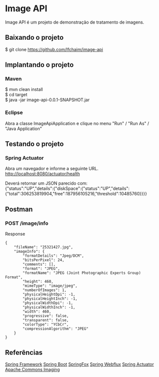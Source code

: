 # Image API
Image API é um projeto de demonstração de tratamento de imagens.  

## Baixando o projeto
$ git clone https://github.com/lfchaim/image-api  

## Implantando o projeto
### Maven
$ mvn clean install  
$ cd target  
$ java -jar image-api-0.0.1-SNAPSHOT.jar  

### Eclipse
Abra a classe ImageApiApplication e clique no menu "Run" / "Run As" / "Java Application"  

## Testando o projeto
### Spring Actuator
Abra um navegador e informe a seguinte URL.  
[http://localhost:8080/actuator/health](http://localhost:8080/actuator/health)  

Deverá retornar um JSON parecido com:  
{"status":"UP","details":{"diskSpace":{"status":"UP","details":{"total":306253819904,"free":187956105216,"threshold":10485760}}}} 
 
## Postman
### POST /image/info
Response  
```
{
    "fileName": "25321427.jpg",
    "imageInfo": {
        "formatDetails": "Jpeg/DCM",
        "bitsPerPixel": 24,
        "comments": [],
        "format": "JPEG",
        "formatName": "JPEG (Joint Photographic Experts Group) Format",
        "height": 460,
        "mimeType": "image/jpeg",
        "numberOfImages": 1,
        "physicalHeightDpi": -1,
        "physicalHeightInch": -1,
        "physicalWidthDpi": -1,
        "physicalWidthInch": -1,
        "width": 460,
        "progressive": false,
        "transparent": false,
        "colorType": "YCbCr",
        "compressionAlgorithm": "JPEG"
    }
}
```

## Referências
[Spring Framework](https://spring.io)
[Spring Boot](https://spring.io/projects/spring-boot)
[SpringFox](https://springfox.github.io/springfox)
[Spring Webflux](https://docs.spring.io/spring/docs/current/spring-framework-reference/web-reactive.html)
[Spring Actuator](https://spring.io/guides/gs/actuator-service)
[Apache Commons Imaging](https://commons.apache.org/proper/commons-imaging/)
